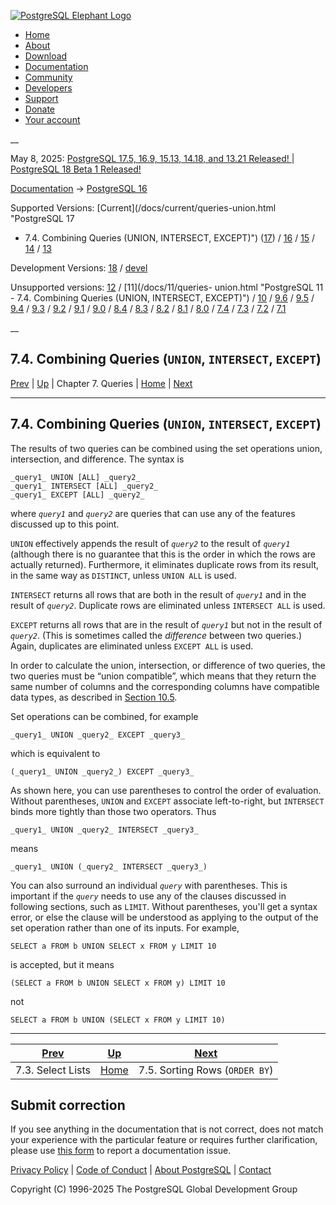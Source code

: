 [ ![PostgreSQL Elephant Logo](/media/img/about/press/elephant.png) ](/)

  * [Home](/ "Home")
  * [About](/about/ "About")
  * [Download](/download/ "Download")
  * [Documentation](/docs/ "Documentation")
  * [Community](/community/ "Community")
  * [Developers](/developer/ "Developers")
  * [Support](/support/ "Support")
  * [Donate](/about/donate/ "Donate")
  * [Your account](/account/ "Your account")

__

May 8, 2025: [ PostgreSQL 17.5, 16.9, 15.13, 14.18, and 13.21 Released! ](/about/news/postgresql-175-169-1513-1418-and-1321-released-3072/) | [ PostgreSQL 18 Beta 1 Released! ](/about/news/postgresql-18-beta-1-released-3070/)

[Documentation](/docs/ "Documentation") -> [PostgreSQL
16](/docs/16/index.html)

Supported Versions: [Current](/docs/current/queries-union.html "PostgreSQL 17
- 7.4. Combining Queries \(UNION, INTERSECT, EXCEPT\)")
([17](/docs/17/queries-union.html "PostgreSQL 17 - 7.4. Combining Queries
\(UNION, INTERSECT, EXCEPT\)")) / [16](/docs/16/queries-union.html "PostgreSQL
16 - 7.4. Combining Queries \(UNION, INTERSECT, EXCEPT\)") /
[15](/docs/15/queries-union.html "PostgreSQL 15 - 7.4. Combining Queries
\(UNION, INTERSECT, EXCEPT\)") / [14](/docs/14/queries-union.html "PostgreSQL
14 - 7.4. Combining Queries \(UNION, INTERSECT, EXCEPT\)") /
[13](/docs/13/queries-union.html "PostgreSQL 13 - 7.4. Combining Queries
\(UNION, INTERSECT, EXCEPT\)")

Development Versions: [18](/docs/18/queries-union.html "PostgreSQL 18 -
7.4. Combining Queries \(UNION, INTERSECT, EXCEPT\)") /
[devel](/docs/devel/queries-union.html "PostgreSQL devel - 7.4. Combining
Queries \(UNION, INTERSECT, EXCEPT\)")

Unsupported versions: [12](/docs/12/queries-union.html "PostgreSQL 12 -
7.4. Combining Queries \(UNION, INTERSECT, EXCEPT\)") / [11](/docs/11/queries-
union.html "PostgreSQL 11 - 7.4. Combining Queries \(UNION, INTERSECT,
EXCEPT\)") / [10](/docs/10/queries-union.html "PostgreSQL 10 - 7.4. Combining
Queries \(UNION, INTERSECT, EXCEPT\)") / [9.6](/docs/9.6/queries-union.html
"PostgreSQL 9.6 - 7.4. Combining Queries \(UNION, INTERSECT, EXCEPT\)") /
[9.5](/docs/9.5/queries-union.html "PostgreSQL 9.5 - 7.4. Combining Queries
\(UNION, INTERSECT, EXCEPT\)") / [9.4](/docs/9.4/queries-union.html
"PostgreSQL 9.4 - 7.4. Combining Queries \(UNION, INTERSECT, EXCEPT\)") /
[9.3](/docs/9.3/queries-union.html "PostgreSQL 9.3 - 7.4. Combining Queries
\(UNION, INTERSECT, EXCEPT\)") / [9.2](/docs/9.2/queries-union.html
"PostgreSQL 9.2 - 7.4. Combining Queries \(UNION, INTERSECT, EXCEPT\)") /
[9.1](/docs/9.1/queries-union.html "PostgreSQL 9.1 - 7.4. Combining Queries
\(UNION, INTERSECT, EXCEPT\)") / [9.0](/docs/9.0/queries-union.html
"PostgreSQL 9.0 - 7.4. Combining Queries \(UNION, INTERSECT, EXCEPT\)") /
[8.4](/docs/8.4/queries-union.html "PostgreSQL 8.4 - 7.4. Combining Queries
\(UNION, INTERSECT, EXCEPT\)") / [8.3](/docs/8.3/queries-union.html
"PostgreSQL 8.3 - 7.4. Combining Queries \(UNION, INTERSECT, EXCEPT\)") /
[8.2](/docs/8.2/queries-union.html "PostgreSQL 8.2 - 7.4. Combining Queries
\(UNION, INTERSECT, EXCEPT\)") / [8.1](/docs/8.1/queries-union.html
"PostgreSQL 8.1 - 7.4. Combining Queries \(UNION, INTERSECT, EXCEPT\)") /
[8.0](/docs/8.0/queries-union.html "PostgreSQL 8.0 - 7.4. Combining Queries
\(UNION, INTERSECT, EXCEPT\)") / [7.4](/docs/7.4/queries-union.html
"PostgreSQL 7.4 - 7.4. Combining Queries \(UNION, INTERSECT, EXCEPT\)") /
[7.3](/docs/7.3/queries-union.html "PostgreSQL 7.3 - 7.4. Combining Queries
\(UNION, INTERSECT, EXCEPT\)") / [7.2](/docs/7.2/queries-union.html
"PostgreSQL 7.2 - 7.4. Combining Queries \(UNION, INTERSECT, EXCEPT\)") /
[7.1](/docs/7.1/queries-union.html "PostgreSQL 7.1 - 7.4. Combining Queries
\(UNION, INTERSECT, EXCEPT\)")

__

7.4. Combining Queries (`UNION`, `INTERSECT`, `EXCEPT`)  
---  
[Prev](queries-select-lists.html "7.3. Select Lists")  | [Up](queries.html "Chapter 7. Queries") | Chapter 7. Queries | [Home](index.html "PostgreSQL 16.9 Documentation") |  [Next](queries-order.html "7.5. Sorting Rows \(ORDER BY\)")  
  
* * *

## 7.4. Combining Queries (`UNION`, `INTERSECT`, `EXCEPT`) #

The results of two queries can be combined using the set operations union,
intersection, and difference. The syntax is

    
    
    _query1_ UNION [ALL] _query2_
    _query1_ INTERSECT [ALL] _query2_
    _query1_ EXCEPT [ALL] _query2_
    

where _`query1`_ and _`query2`_ are queries that can use any of the features
discussed up to this point.

`UNION` effectively appends the result of _`query2`_ to the result of
_`query1`_ (although there is no guarantee that this is the order in which the
rows are actually returned). Furthermore, it eliminates duplicate rows from
its result, in the same way as `DISTINCT`, unless `UNION ALL` is used.

`INTERSECT` returns all rows that are both in the result of _`query1`_ and in
the result of _`query2`_. Duplicate rows are eliminated unless `INTERSECT ALL`
is used.

`EXCEPT` returns all rows that are in the result of _`query1`_ but not in the
result of _`query2`_. (This is sometimes called the _difference_ between two
queries.) Again, duplicates are eliminated unless `EXCEPT ALL` is used.

In order to calculate the union, intersection, or difference of two queries,
the two queries must be “union compatible”, which means that they return the
same number of columns and the corresponding columns have compatible data
types, as described in [Section 10.5](typeconv-union-case.html "10.5. UNION,
CASE, and Related Constructs").

Set operations can be combined, for example

    
    
    _query1_ UNION _query2_ EXCEPT _query3_
    

which is equivalent to

    
    
    (_query1_ UNION _query2_) EXCEPT _query3_
    

As shown here, you can use parentheses to control the order of evaluation.
Without parentheses, `UNION` and `EXCEPT` associate left-to-right, but
`INTERSECT` binds more tightly than those two operators. Thus

    
    
    _query1_ UNION _query2_ INTERSECT _query3_
    

means

    
    
    _query1_ UNION (_query2_ INTERSECT _query3_)
    

You can also surround an individual _`query`_ with parentheses. This is
important if the _`query`_ needs to use any of the clauses discussed in
following sections, such as `LIMIT`. Without parentheses, you'll get a syntax
error, or else the clause will be understood as applying to the output of the
set operation rather than one of its inputs. For example,

    
    
    SELECT a FROM b UNION SELECT x FROM y LIMIT 10
    

is accepted, but it means

    
    
    (SELECT a FROM b UNION SELECT x FROM y) LIMIT 10
    

not

    
    
    SELECT a FROM b UNION (SELECT x FROM y LIMIT 10)
    

* * *

[Prev](queries-select-lists.html "7.3. Select Lists")  | [Up](queries.html "Chapter 7. Queries") |  [Next](queries-order.html "7.5. Sorting Rows \(ORDER BY\)")  
---|---|---  
7.3. Select Lists  | [Home](index.html "PostgreSQL 16.9 Documentation") |  7.5. Sorting Rows (`ORDER BY`)  
  
## Submit correction

If you see anything in the documentation that is not correct, does not match
your experience with the particular feature or requires further clarification,
please use [this form](/account/comments/new/16/queries-union.html/) to report
a documentation issue.

[Privacy Policy](/about/privacypolicy) | [Code of Conduct](/about/policies/coc/) | [About PostgreSQL](/about/) | [Contact](/about/contact/)  

Copyright (C) 1996-2025 The PostgreSQL Global Development Group

